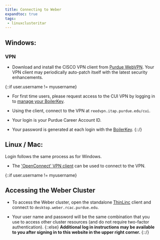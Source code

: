 ```yaml
---
title: Connecting to Weber
expandtoc: true
tags:
 - linuxclusteritar
---
```

## Windows:

### VPN
- Download and install the CISCO VPN client from [Purdue WebVPN](https://webvpn.purdue.edu). Your VPN client may periodically auto-patch itself with the latest security enhancements.

{::if user.username != myusername}

- For first time users, please request access to the CUI VPN by logging in to [manage your BoilerKey](https://www.purdue.edu/apps/account/BoilerKey/).

- Using the client, connect to the VPN at `reedvpn.itap.purdue.edu/cui`.
 
- Your login is your Purdue Career Account ID.

- Your password is generated at each login with the [BoilerKey](https://www.purdue.edu/apps/account/IAMO/BoilerKeyNew/Purdue_CareerAccount_BoilerKey.jsp).
{::/}

## Linux / Mac:

Login follows the same process as for Windows.  
- The ['OpenConnect' VPN client](http://www.infradead.org/openconnect/) can be used to connect to the VPN.


{::if user.username != myusername}
## Accessing the Weber Cluster

- To access the Weber cluster, open the standalone <a target = "_blank" href="https://www.cendio.com/thinlinc/what-is-thinlinc">ThinLinc</a> client and connect to `desktop.weber.rcac.purdue.edu`.

- Your user name and password will be the same combination that you use to access other cluster resources (and do not require two-factor authentication).
{::else}
<strong>Additional log in instructions may be available to you after signing in to this website in the upper right corner.</strong>
{::/}
